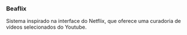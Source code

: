 ### Beaflix
Sistema inspirado na interface do Netflix, que oferece uma curadoria de vídeos selecionados do Youtube.
